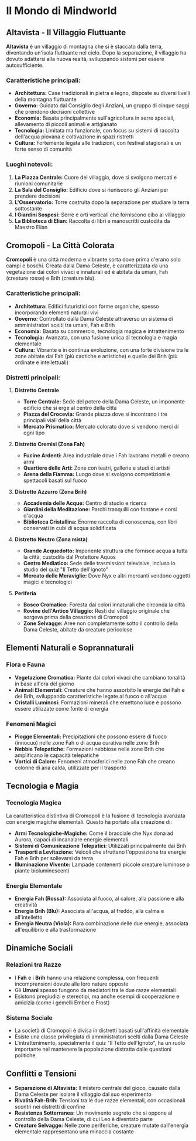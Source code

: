 # Il Mondo di Mindworld

## Altavista - Il Villaggio Fluttuante

**Altavista** è un villaggio di montagna che si è staccato dalla terra, diventando un'isola fluttuante nel cielo. Dopo la separazione, il villaggio ha dovuto adattarsi alla nuova realtà, sviluppando sistemi per essere autosufficiente.

### Caratteristiche principali:
- **Architettura:** Case tradizionali in pietra e legno, disposte su diversi livelli della montagna fluttuante
- **Governo:** Guidato dal Consiglio degli Anziani, un gruppo di cinque saggi che prendono decisioni collettive
- **Economia:** Basata principalmente sull'agricoltura in serre speciali, allevamento di piccoli animali e artigianato
- **Tecnologia:** Limitata ma funzionale, con focus su sistemi di raccolta dell'acqua piovana e coltivazione in spazi ristretti
- **Cultura:** Fortemente legata alle tradizioni, con festival stagionali e un forte senso di comunità

### Luoghi notevoli:
1. **La Piazza Centrale:** Cuore del villaggio, dove si svolgono mercati e riunioni comunitarie
2. **La Sala del Consiglio:** Edificio dove si riuniscono gli Anziani per prendere decisioni
3. **L'Osservatorio:** Torre costruita dopo la separazione per studiare la terra sottostante
4. **I Giardini Sospesi:** Serre e orti verticali che forniscono cibo al villaggio
5. **La Biblioteca di Elian:** Raccolta di libri e manoscritti custodita da Maestro Elian

## Cromopoli - La Città Colorata

**Cromopoli** è una città moderna e vibrante sorta dove prima c'erano solo campi e boschi. Creata dalla Dama Celeste, è caratterizzata da una vegetazione dai colori vivaci e innaturali ed è abitata da umani, Fah (creature rosse) e Brih (creature blu).

### Caratteristiche principali:
- **Architettura:** Edifici futuristici con forme organiche, spesso incorporando elementi naturali vivi
- **Governo:** Controllato dalla Dama Celeste attraverso un sistema di amministratori scelti tra umani, Fah e Brih
- **Economia:** Basata su commercio, tecnologia magica e intrattenimento
- **Tecnologia:** Avanzata, con una fusione unica di tecnologia e magia elementale
- **Cultura:** Vibrante e in continua evoluzione, con una forte divisione tra le zone abitate dai Fah (più caotiche e artistiche) e quelle dei Brih (più ordinate e intellettuali)

### Distretti principali:

1. **Distretto Centrale**
   - **Torre Centrale:** Sede del potere della Dama Celeste, un imponente edificio che si erge al centro della città
   - **Piazza del Crocevia:** Grande piazza dove si incontrano i tre principali viali della città
   - **Mercato Prismatico:** Mercato colorato dove si vendono merci di ogni tipo

2. **Distretto Cremisi (Zona Fah)**
   - **Fucine Ardenti:** Area industriale dove i Fah lavorano metalli e creano armi
   - **Quartiere delle Arti:** Zone con teatri, gallerie e studi di artisti
   - **Arena della Fiamma:** Luogo dove si svolgono competizioni e spettacoli basati sul fuoco

3. **Distretto Azzurro (Zona Brih)**
   - **Accademia delle Acque:** Centro di studio e ricerca
   - **Giardini della Meditazione:** Parchi tranquilli con fontane e corsi d'acqua
   - **Biblioteca Cristallina:** Enorme raccolta di conoscenza, con libri conservati in cubi di acqua solidificata

4. **Distretto Neutro (Zona mista)**
   - **Grande Acquedotto:** Imponente struttura che fornisce acqua a tutta la città, custodita dal Protettore Aquos
   - **Centro Mediatico:** Sede delle trasmissioni televisive, incluso lo studio del quiz "Il Tetto dell'Ignoto"
   - **Mercato delle Meraviglie:** Dove Nyx e altri mercanti vendono oggetti magici e tecnologici

5. **Periferia**
   - **Bosco Cromatico:** Foresta dai colori innaturali che circonda la città
   - **Rovine dell'Antico Villaggio:** Resti del villaggio originale che sorgeva prima della creazione di Cromopoli
   - **Zone Selvagge:** Aree non completamente sotto il controllo della Dama Celeste, abitate da creature pericolose

## Elementi Naturali e Soprannaturali

### Flora e Fauna
- **Vegetazione Cromatica:** Piante dai colori vivaci che cambiano tonalità in base all'ora del giorno
- **Animali Elementali:** Creature che hanno assorbito le energie dei Fah e dei Brih, sviluppando caratteristiche legate al fuoco o all'acqua
- **Cristalli Luminosi:** Formazioni minerali che emettono luce e possono essere utilizzate come fonte di energia

### Fenomeni Magici
- **Piogge Elementali:** Precipitazioni che possono essere di fuoco (innocuo) nelle zone Fah o di acqua curativa nelle zone Brih
- **Nebbie Telepatiche:** Formazioni nebbiose nelle zone Brih che amplificano le capacità telepatiche
- **Vortici di Calore:** Fenomeni atmosferici nelle zone Fah che creano colonne di aria calda, utilizzate per il trasporto

## Tecnologia e Magia

### Tecnologia Magica
La caratteristica distintiva di Cromopoli è la fusione di tecnologia avanzata con energie magiche elementali. Questo ha portato alla creazione di:

- **Armi Tecnologiche-Magiche:** Come il bracciale che Nyx dona ad Aurora, capaci di incanalare energie elementali
- **Sistemi di Comunicazione Telepatici:** Utilizzati principalmente dai Brih
- **Trasporti a Levitazione:** Veicoli che sfruttano l'opposizione tra energie Fah e Brih per sollevarsi da terra
- **Illuminazione Vivente:** Lampade contenenti piccole creature luminose o piante bioluminescenti

### Energia Elementale
- **Energia Fah (Rossa):** Associata al fuoco, al calore, alla passione e alla creatività
- **Energia Brih (Blu):** Associata all'acqua, al freddo, alla calma e all'intelletto
- **Energia Neutra (Viola):** Rara combinazione delle due energie, associata all'equilibrio e alla trasformazione

## Dinamiche Sociali

### Relazioni tra Razze
- I **Fah** e i **Brih** hanno una relazione complessa, con frequenti incomprensioni dovute alle loro nature opposte
- Gli **Umani** spesso fungono da mediatori tra le due razze elementali
- Esistono pregiudizi e stereotipi, ma anche esempi di cooperazione e amicizia (come i gemelli Ember e Frost)

### Sistema Sociale
- La società di Cromopoli è divisa in distretti basati sull'affinità elementale
- Esiste una classe privilegiata di amministratori scelti dalla Dama Celeste
- L'intrattenimento, specialmente il quiz "Il Tetto dell'Ignoto", ha un ruolo importante nel mantenere la popolazione distratta dalle questioni politiche

## Conflitti e Tensioni

- **Separazione di Altavista:** Il mistero centrale del gioco, causato dalla Dama Celeste per isolare il villaggio dal suo esperimento
- **Rivalità Fah-Brih:** Tensioni tra le due razze elementali, con occasionali scontri nei distretti di confine
- **Resistenza Sotterranea:** Un movimento segreto che si oppone al controllo della Dama Celeste, di cui Leo è diventato parte
- **Creature Selvagge:** Nelle zone periferiche, creature mutate dall'energia elementale rappresentano una minaccia costante

